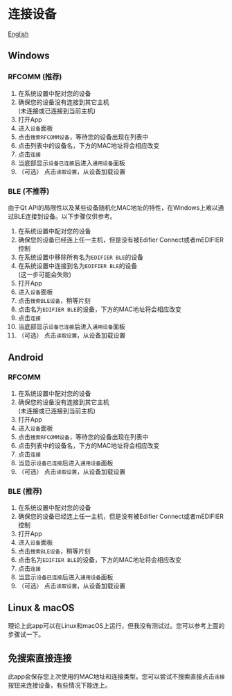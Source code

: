 # 连接设备

[English](./connect.md)  
## Windows
### RFCOMM (推荐)

1. 在系统设置中配对您的设备
2. 确保您的设备没有连接到其它主机  
(未连接或已连接到当前主机)
3. 打开App
4. 进入`设备`面板
5. 点击`搜索RFCOMM设备`，等待您的设备出现在列表中
6. 点击列表中的设备名，下方的MAC地址将会相应改变
7. 点击`连接`
8. 当底部显示`设备已连接`后进入`通用设备`面板
9. （可选） 点击`读取设置`，从设备加载设置

### BLE (不推荐)
由于Qt API的局限性以及某些设备随机化MAC地址的特性，在Windows上难以通过BLE连接到设备。以下步骤仅供参考。

1. 在系统设置中配对您的设备
2. 确保您的设备已经连上任一主机，但是没有被Edifier Connect或者mEDIFIER控制
3. 在系统设置中移除所有名为`EDIFIER BLE`的设备
4. 在系统设置中连接到名为`EDIFIER BLE`的设备  
(这一步可能会失败)
5. 打开App
6. 进入`设备`面板
7. 点击`搜索BLE设备`，稍等片刻
8. 点击名为`EDIFIER BLE`的设备，下方的MAC地址将会相应改变
9. 点击`连接`
10. 当底部显示`设备已连接`后进入`通用设备`面板
11. （可选） 点击`读取设置`，从设备加载设置

## Android
### RFCOMM

1. 在系统设置中配对您的设备
2. 确保您的设备没有连接到其它主机  
(未连接或已连接到当前主机)
3. 打开App
4. 进入`设备`面板
5. 点击`搜索RFCOMM设备`，等待您的设备出现在列表中
6. 点击列表中的设备名，下方的MAC地址将会相应改变
7. 点击`连接`
8. 当显示`设备已连接`后进入`通用设备`面板
9. （可选） 点击`读取设置`，从设备加载设置

### BLE (推荐)

1. 在系统设置中配对您的设备
2. 确保您的设备已经连上任一主机，但是没有被Edifier Connect或者mEDIFIER控制
3. 打开App
4. 进入`设备`面板
5. 点击`搜索BLE设备`，稍等片刻
6. 点击名为`EDIFIER BLE`的设备，下方的MAC地址将会相应改变
7. 点击`连接`
8. 当显示`设备已连接`后进入`通用设备`面板
9. （可选） 点击`读取设置`，从设备加载设置

## Linux & macOS
理论上此app可以在Linux和macOS上运行，但我没有测试过。您可以参考上面的步骤试一下。

## 免搜索直接连接
此app会保存您上次使用的MAC地址和连接类型。您可以尝试不搜索直接点击`连接`按钮来连接设备，有些情况下能连上。
